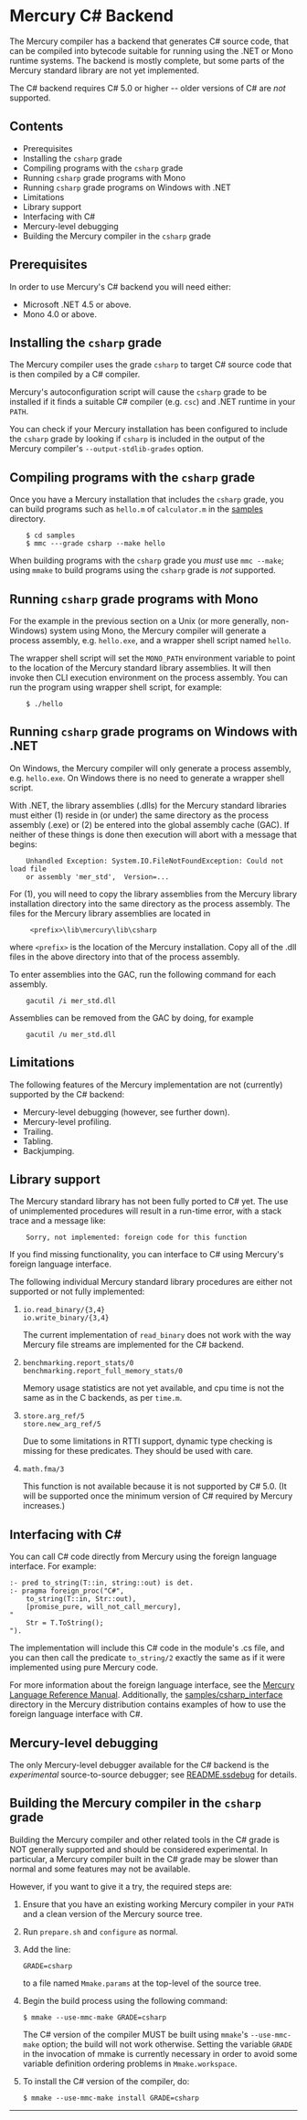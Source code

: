 Mercury C# Backend
==================

The Mercury compiler has a backend that generates C# source code, that can be
compiled into bytecode suitable for running using the .NET or Mono runtime
systems. The backend is mostly complete, but some parts of the Mercury standard
library are not yet implemented.

The C# backend requires C# 5.0 or higher -- older versions of C# are *not*
supported.

Contents
--------

* Prerequisites
* Installing the `csharp` grade
* Compiling programs with the `csharp` grade
* Running `csharp` grade programs with Mono
* Running `csharp` grade programs on Windows with .NET
* Limitations
* Library support
* Interfacing with C#
* Mercury-level debugging
* Building the Mercury compiler in the `csharp` grade

Prerequisites
-------------

In order to use Mercury's C# backend you will need either:

* Microsoft .NET 4.5 or above.
* Mono 4.0 or above.

Installing the `csharp` grade
-----------------------------

The Mercury compiler uses the grade `csharp` to target C# source code that
is then compiled by a C# compiler.

Mercury's autoconfiguration script will cause the `csharp` grade to be installed
if it finds a suitable C# compiler (e.g. `csc`) and .NET runtime in your `PATH`.

You can check if your Mercury installation has been configured to include the
`csharp` grade by looking if `csharp` is included in the output of the Mercury
compiler's `--output-stdlib-grades` option.

Compiling programs with the `csharp` grade
------------------------------------------

Once you have a Mercury installation that includes the `csharp` grade, you
can build programs such as `hello.m` of `calculator.m` in the [samples](samples)
directory.

```
    $ cd samples
    $ mmc ---grade csharp --make hello
```

When building programs with the `csharp` grade you *must* use `mmc --make`; using
`mmake` to build programs using the `csharp` grade is _not_ supported.

Running `csharp` grade programs with Mono
-----------------------------------------

For the example in the previous section on a Unix (or more generally,
non-Windows) system using Mono, the Mercury compiler will generate a process
assembly, e.g. `hello.exe`, and a wrapper shell script named `hello`.

The wrapper shell script will set the `MONO_PATH` environment variable
to point to the location of the Mercury standard library assemblies.
It will then invoke then CLI execution environment on the process assembly.
You can run the program using wrapper shell script, for example:

```
    $ ./hello
```

Running `csharp` grade programs on Windows with .NET
----------------------------------------------------

On Windows, the Mercury compiler will only generate a process assembly, e.g.
`hello.exe`. On Windows there is no need to generate a wrapper shell script.

With .NET, the library assemblies (.dlls) for the Mercury standard
libraries must either (1) reside in (or under) the same directory as the process
assembly (.exe) or (2) be entered into the global assembly cache (GAC).
If neither of these things is done then execution will abort with a message that
begins:

```
    Unhandled Exception: System.IO.FileNotFoundException: Could not load file
    or assembly 'mer_std',  Version=...
```

For (1), you will need to copy the library assemblies from the Mercury library
installation directory into the same directory as the process assembly.
The files for the Mercury library assemblies are located in

```
     <prefix>\lib\mercury\lib\csharp
```

where `<prefix>` is the location of the Mercury installation.
Copy all of the .dll files in the above directory into that of the process
assembly.

To enter assemblies into the GAC, run the following command for each
assembly.

```
    gacutil /i mer_std.dll
```

Assemblies can be removed from the GAC by doing, for example

```
    gacutil /u mer_std.dll
```

Limitations
-----------

The following features of the Mercury implementation are not (currently)
supported by the C# backend:

* Mercury-level debugging (however, see further down).
* Mercury-level profiling.
* Trailing.
* Tabling.
* Backjumping.

Library support
----------------

The Mercury standard library has not been fully ported to C# yet.
The use of unimplemented procedures will result in a run-time error,
with a stack trace and a message like:

```
    Sorry, not implemented: foreign code for this function
```

If you find missing functionality, you can interface to C# using Mercury's
foreign language interface.

The following individual Mercury standard library procedures are either not
supported or not fully implemented:
   
1. `io.read_binary/{3,4}`    
   `io.write_binary/{3,4}`

    The current implementation of `read_binary` does not work with the
    way Mercury file streams are implemented for the C# backend.

2. `benchmarking.report_stats/0`    
   `benchmarking.report_full_memory_stats/0`

    Memory usage statistics are not yet available, and cpu time
    is not the same as in the C backends, as per `time.m`.

3. `store.arg_ref/5`    
   `store.new_arg_ref/5`

    Due to some limitations in RTTI support, dynamic type checking is missing
    for these predicates. They should be used with care.

4.  `math.fma/3`

    This function is not available because it is not supported by C# 5.0.
    (It will be supported once the minimum version of C# required by
    Mercury increases.)

Interfacing with C#
-------------------

You can call C# code directly from Mercury using the foreign language
interface. For example:

```
:- pred to_string(T::in, string::out) is det.
:- pragma foreign_proc("C#",
    to_string(T::in, Str::out),
    [promise_pure, will_not_call_mercury],
"
    Str = T.ToString();
").
```

The implementation will include this C# code in the module's .cs file, and you
can then call the predicate `to_string/2` exactly the same as if it were
implemented using pure Mercury code.

For more information about the foreign language interface, see the
[Mercury Language Reference Manual](https://www.mercurylang.org/information/documentation.html).
Additionally, the [samples/csharp_interface](samples/csharp_interface) directory in
the Mercury distribution contains examples of how to use the foreign language
interface with C#.

Mercury-level debugging
-----------------------

The only Mercury-level debugger available for the C# backend is the
_experimental_ source-to-source debugger; see [README.ssdebug](README.ssdebug)
for details.

Building the Mercury compiler in the `csharp` grade
---------------------------------------------------

Building the Mercury compiler and other related tools in the C# grade is NOT
generally supported and should be considered experimental.
In particular, a Mercury compiler built in the C# grade may be slower than
normal and some features may not be available.

However, if you want to give it a try, the required steps are:

1. Ensure that you have an existing working Mercury compiler in your `PATH`
   and a clean version of the Mercury source tree.

2. Run `prepare.sh` and `configure` as normal.

3. Add the line:

       GRADE=csharp

    to a file named `Mmake.params` at the top-level of the source tree.

4. Begin the build process using the following command:

       $ mmake --use-mmc-make GRADE=csharp

   The C# version of the compiler MUST be built using `mmake`'s `--use-mmc-make`
   option; the build will not work otherwise. Setting the variable `GRADE` in the
   invocation of mmake is currently necessary in order to avoid some variable
   definition ordering problems in `Mmake.workspace`.

5. To install the C# version of the compiler, do:

       $ mmake --use-mmc-make install GRADE=csharp

-----------------------------------------------------------------------------
